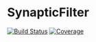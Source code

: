 # SynapticFilter

[![Build Status](https://travis-ci.com/Theoretical-Neuroscience-Group/SynapticFilter.jl.svg?branch=master)](https://travis-ci.com/Theoretical-Neuroscience-Group/SynapticFilter.jl)
[![Coverage](https://codecov.io/gh/Theoretical-Neuroscience-Group/SynapticFilter.jl/branch/master/graph/badge.svg)](https://codecov.io/gh/Theoretical-Neuroscience-Group/SynapticFilter.jl)
